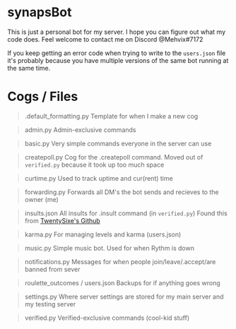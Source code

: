 # synapsBot
This is just a personal bot for my server. I hope you can figure out what my code does. Feel welcome to contact me on Discord @Mehvix#7172 


If you keep getting an error code when trying to write to the `users.json` file it's probably because you have multiple versions of the same bot running at the same time.


# Cogs / Files 

> .default_formatting.py
Template for when I make a new cog


> admin.py
Admin-exclusive commands


> basic.py
Very simple commands everyone in the server can use


> createpoll.py
Cog for the .createpoll command. Moved out of `verified.py` because it took up too much space


> curtime.py
Used to track uptime and cur(rent) time


> forwarding.py
Forwards all DM's the bot sends and recieves to the owner (me)


> insults.json
All insults for .insult command (in `verified.py`)
Found this from [TwentySixe's Github](https://github.com/Twentysix26/26-Cogs/blob/master/insult/data/insults.json)


> karma.py
For managing levels and karma (users.json)


> music.py
Simple music bot. Used for when Rythm is down


> notifications.py
Messages for when people join/leave/.accept/are banned from sever


> roulette_outcomes / users.json 
Backups for if anything goes wrong


> settings.py
Where server settings are stored for my main server and my testing server


> verified.py
Verified-exclusive commands (cool-kid stuff)
